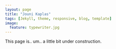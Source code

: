 ```yaml
---
layout: page
title: "Jouni Kaplas"
tags: [Jekyll, theme, responsive, blog, template]
image:
  feature: typewriter.jpg
---
```


This page is.. um.. a little bit under construction.